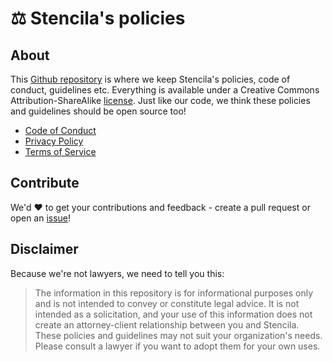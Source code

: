 # ⚖️ Stencila's policies

## About

This [Github repository](https://github.com/stencila/policies) is where we keep Stencila's policies, code of conduct,
guidelines etc. Everything is available under a Creative Commons Attribution-ShareAlike
[license](https://github.com/stencila/policies/blob/master/LICENSE.md). Just like our code, we think these policies and
guidelines should be open source too!

- [Code of Conduct](https://policies.stenci.la/conduct)
- [Privacy Policy](https://policies.stenci.la/privacy)
- [Terms of Service](https://policies.stenci.la/terms)

## Contribute

We'd ❤️ to get your contributions and feedback - create a pull request or open an
[issue](https://github.com/stencila/policies/issues/new)!

## Disclaimer

Because we're not lawyers, we need to tell you this:

> The information in this repository is for informational purposes only and is not intended to convey or constitute
> legal advice. It is not intended as a solicitation, and your use of this information does not create an
> attorney-client relationship between you and Stencila. These policies and guidelines may not suit your organization's
> needs. Please consult a lawyer if you want to adopt them for your own uses.
